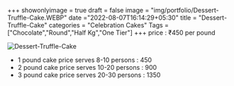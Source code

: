+++
showonlyimage = true
draft = false
image = "img/portfolio/Dessert-Truffle-Cake.WEBP"
date ="2022-08-07T16:14:29+05:30"
title = "Dessert-Truffle-Cake"
categories = "Celebration Cakes"
Tags = ["Chocolate","Round","Half Kg","One Tier"]
+++
price : ₹450 per pound
<!--more-->
![Dessert-Truffle-Cake](/img/portfolio/Dessert-Truffle-Cake.WEBP)
* 1 pound cake price serves 8-10 persons : 450
* 2 pound cake price serves 10-20 persons : 900
* 3 pound cake price serves 20-30 persons : 1350

